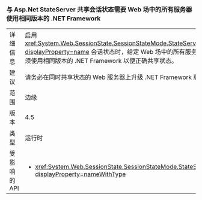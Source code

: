 ### <a name="sharing-session-state-with-aspnet-stateserver-requires-all-servers-in-the-web-farm-to-use-the-same-net-framework-version"></a>与 Asp.Net StateServer 共享会话状态需要 Web 场中的所有服务器使用相同版本的 .NET Framework

|   |   |
|---|---|
|详细信息|启用 <xref:System.Web.SessionState.SessionStateMode.StateServer?displayProperty=name> 会话状态时，给定 Web 场中的所有服务器必须使用相同版本的 .NET Framework 以便正确共享状态。|
|建议|请务必在同时共享状态的 Web 服务器上升级 .NET Framework 版本。|
|范围|边缘|
|版本|4.5|
|类型|运行时|
|受影响的 API|<ul><li><xref:System.Web.SessionState.SessionStateMode.StateServer?displayProperty=nameWithType></li></ul>|


